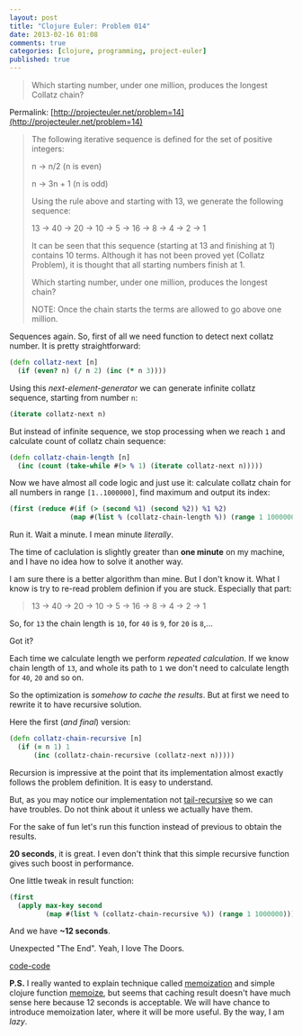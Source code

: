 ```yaml
---
layout: post
title: "Clojure Euler: Problem 014"
date: 2013-02-16 01:08
comments: true
categories: [clojure, programming, project-euler]
published: true
---
```


> Which starting number, under one million, produces the longest Collatz chain?

Permalink: [http://projecteuler.net/problem=14](http://projecteuler.net/problem=14)

<!-- more -->

> The following iterative sequence is defined for the set of positive integers:
>
> n → n/2 (n is even)
>
> n → 3n + 1 (n is odd)
>
> Using the rule above and starting with 13, we generate the following sequence:
>
> 13 → 40 → 20 → 10 → 5 → 16 → 8 → 4 → 2 → 1
>
> It can be seen that this sequence (starting at 13 and finishing at 1)
> contains 10 terms. Although it has not been proved yet (Collatz Problem),
> it is thought that all starting numbers finish at 1.
>
> Which starting number, under one million, produces the longest chain?
>
> NOTE: Once the chain starts the terms are allowed to go above one million.

Sequences again.
So, first of all we need function to detect next collatz number.
It is pretty straightforward:

``` clojure
(defn collatz-next [n]
  (if (even? n) (/ n 2) (inc (* n 3))))
```

Using this *next-element-generator* we can generate infinite collatz sequence,
starting from number `n`:

``` clojure
(iterate collatz-next n)
```

But instead of infinite sequence, we stop processing when we reach `1` and calculate
count of collatz chain sequence:

``` clojure
(defn collatz-chain-length [n]
  (inc (count (take-while #(> % 1) (iterate collatz-next n)))))
```

Now we have almost all code logic and just use it: calculate collatz chain
for all numbers in range `[1..1000000]`, find maximum and output its index:

``` clojure
(first (reduce #(if (> (second %1) (second %2)) %1 %2)
               (map #(list % (collatz-chain-length %)) (range 1 1000000))))
```

Run it. Wait a minute. I mean minute *literally*.

The time of caclulation is slightly greater than **one minute** on my machine,
and I have no idea how to solve it another way.

I am sure there is a better algorithm than mine. But I don't know it.
What I know is try to re-read problem definion if you are stuck. Especially that part:

> 13 → 40 → 20 → 10 → 5 → 16 → 8 → 4 → 2 → 1

So, for `13` the chain length is `10`, for `40` is `9`, for `20` is `8`,...

Got it?

Each time we calculate length we perform *repeated calculation*. If we know
chain length of `13`, and whole its path to `1` we don't need to calculate length
for `40`, `20` and so on.

So the optimization is *somehow to cache the results*. But at first we need to rewrite
it to have recursive solution.

Here the first (*and final*) version:

``` clojure
(defn collatz-chain-recursive [n]
  (if (= n 1) 1
      (inc (collatz-chain-recursive (collatz-next n)))))
```

Recursion is impressive at the point that its implementation
almost exactly follows the problem definition. It is easy to understand.

But, as you may notice our implementation not
[tail-recursive](http://en.wikipedia.org/wiki/Tail_call) so we can
have troubles. Do not think about it unless we actually have them.

For the sake of fun let's run this function instead of previous to
obtain the results.

**20 seconds**, it is great. I even don't think that
this simple recursive function gives such boost in performance.

One little tweak in result function:

``` clojure
(first
  (apply max-key second
         (map #(list % (collatz-chain-recursive %)) (range 1 1000000))))
```

And we have **~12 seconds**.

Unexpected "The End". Yeah, I love The Doors.

[code-code](https://github.com/mishadoff/project-euler/blob/master/src/project_euler/problem014.clj)

**P.S.** I really wanted to explain technique called
[memoization](http://en.wikipedia.org/wiki/Memoization) and
simple clojure function [memoize](http://clojuredocs.org/clojure_core/clojure.core/memoize),
but seems that caching result doesn't have much sense here because
12 seconds is acceptable. We will have chance to introduce
memoization later, where it will be more useful. By the way, I am *lazy*.
